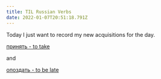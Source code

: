 ```yaml
---
title: TIL Russian Verbs
date: 2022-01-07T20:51:18.791Z
---
```

Today I just want to record my new acquisitions for the day.

[принять - to take](https://en.wiktionary.org/wiki/%D0%BF%D1%80%D0%B8%D0%BD%D1%8F%D1%82%D1%8C#Russian)

and 

[опоздать - to be late](https://en.wiktionary.org/wiki/%D0%BE%D0%BF%D0%BE%D0%B7%D0%B4%D0%B0%D1%82%D1%8C#Russian)